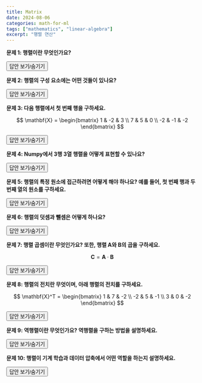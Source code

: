 ```yaml
---
title: Matrix
date: 2024-08-06
categories: math-for-ml
tags: ["mathematics", "linear-algebra"]
excerpt: "행렬 연산"
---
```


**문제 1: 행렬이란 무엇인가요?**

<div class="answer">
  <button class="toggle-answer">답안 보기/숨기기</button>
  <div class="answer-content" style="display: none;">
    <strong>답안:</strong>
    <p>행렬은 벡터를 원소로 가지는 2차원 배열입니다.</p>
  </div>
</div>

**문제 2: 행렬의 구성 요소에는 어떤 것들이 있나요?**

<div class="answer">
  <button class="toggle-answer">답안 보기/숨기기</button>
  <div class="answer-content" style="display: none;">
    <strong>답안:</strong>
    <p>행(row): 행렬의 가로줄<br>열(column): 행렬의 세로줄</p>
  </div>
</div>

**문제 3: 다음 행렬에서 첫 번째 행을 구하세요.**

$$
\mathbf{X} = \begin{bmatrix}
1 & -2 & 3 \\
7 & 5 & 0 \\
-2 & -1 & -2
\end{bmatrix}
$$

<div class="answer">
  <button class="toggle-answer">답안 보기/숨기기</button>
  <div class="answer-content" style="display: none;">
    <strong>답안:</strong>
    <p>첫 번째 행은 [1, -2, 3]입니다.</p>
  </div>
</div>

**문제 4: Numpy에서 3행 3열 행렬을 어떻게 표현할 수 있나요?**

<div class="answer">
  <button class="toggle-answer">답안 보기/숨기기</button>
  <div class="answer-content" style="display: none;">
    <strong>답안:</strong>
    <div class="language-python highlighter-rouge">
      <div class="highlight">
        <pre class="highlight"><code>
import torch
matrix = torch.tensor([[1, -2, 3], [7, 5, 0], [-2, -1, -2]])
</code></pre>
      </div>
    </div>
  </div>
</div>

**문제 5: 행렬의 특정 원소에 접근하려면 어떻게 해야 하나요? 예를 들어, 첫 번째 행과 두 번째 열의 원소를 구하세요.**

<div class="answer">
  <button class="toggle-answer">답안 보기/숨기기</button>
  <div class="answer-content" style="display: none;">
    <strong>답안:</strong>
    <div class="language-python highlighter-rouge">
      <div class="highlight">
        <pre class="highlight"><code>
element = matrix[0, 1]  # -2
</code></pre>
      </div>
    </div>
  </div>
</div>

**문제 6: 행렬의 덧셈과 뺄셈은 어떻게 하나요?**

<div class="answer">
  <button class="toggle-answer">답안 보기/숨기기</button>
  <div class="answer-content" style="display: none;">
    <strong>답안:</strong>
    <p>같은 크기의 행렬끼리 성분별로 덧셈과 뺄셈이 가능합니다.</p>
    <div class="language-python highlighter-rouge">
      <div class="highlight">
        <pre class="highlight"><code>
import torch

matrix_a = torch.tensor([[1, 2], [3, 4]])
matrix_b = torch.tensor([[5, 6], [7, 8]])

sum_matrix = matrix_a + matrix_b
diff_matrix = matrix_a - matrix_b
</code></pre>

</div>
</div>

  </div>
</div>

**문제 7: 행렬 곱셈이란 무엇인가요? 또한, 행렬 A와 B의 곱을 구하세요.**

$$
\mathbf{C} = \mathbf{A} \cdot \mathbf{B}
$$

<div class="answer">
  <button class="toggle-answer">답안 보기/숨기기</button>
  <div class="answer-content" style="display: none;">
    <strong>답안:</strong>
    <p>행렬 곱셈은 행벡터와 열벡터의 내적으로 계산됩니다.</p>
    <div class="language-python highlighter-rouge">
      <div class="highlight">
        <pre class="highlight"><code>
import torch

matrix_a = torch.tensor([[1, 2], [3, 4]])
matrix_b = torch.tensor([[2, 0], [1, 3]])

product_matrix = torch.matmul(matrix_a, matrix_b)
</code></pre>

</div>
</div>

  </div>
</div>

**문제 8: 행렬의 전치란 무엇이며, 아래 행렬의 전치를 구하세요.**

$$
\mathbf{X}^T = \begin{bmatrix}
1 & 7 & -2 \\
-2 & 5 & -1 \\
3 & 0 & -2
\end{bmatrix}
$$

<div class="answer">
  <button class="toggle-answer">답안 보기/숨기기</button>
  <div class="answer-content" style="display: none;">
    <strong>답안:</strong>
    <p>행렬 전치는 행과 열을 바꾸는 연산입니다.</p>
    <div class="language-python highlighter-rouge">
      <div class="highlight">
        <pre class="highlight"><code>
import torch

matrix = torch.tensor([[1, -2, 3], [7, 5, 0], [-2, -1, -2]])

# torch.t()를 사용하여 전치

transpose_matrix_t = torch.t(matrix)

# 또는 torch.transpose()를 사용하여 전치

transpose_matrix_transpose = torch.transpose(matrix, 0, 1)

</code></pre>
</div>
</div>

  </div>
</div>

**문제 9: 역행렬이란 무엇인가요? 역행렬을 구하는 방법을 설명하세요.**

<div class="answer">
  <button class="toggle-answer">답안 보기/숨기기</button>
  <div class="answer-content" style="display: none;">
    <strong>답안:</strong>
    <p>역행렬은 행렬 곱을 이용해 원래의 행렬을 되돌리는 연산입니다.</p>
    <div class="language-python highlighter-rouge">
      <div class="highlight">
        <pre class="highlight"><code>
import torch

matrix = torch.tensor([[1, -2, 3], [7, 5, 0], [-2, -1, -2]], dtype=torch.float32)
inverse_matrix = torch.inverse(matrix)
</code></pre>
</div>
</div>

  </div>
</div>

**문제 10: 행렬이 기계 학습과 데이터 압축에서 어떤 역할을 하는지 설명하세요.**

<div class="answer">
  <button class="toggle-answer">답안 보기/숨기기</button>
  <div class="answer-content" style="display: none;">
    <strong>답안:</strong>
    <p>행렬은 기계 학습과 데이터 압축에서 중요한 역할을 하며, 여러 벡터를 모아 하나의 행렬로 만들고, 이 행렬을 통해 데이터의 패턴을 추출하거나 압축할 수 있습니다.</p>
  </div>
</div>
